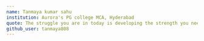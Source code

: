 ```yaml
---
name: Tanmaya kumar sahu
institution: Aurora's PG college MCA, Hyderabad
quote: The struggle you are in today is developing the strength you need for tomorrow.
github_user: tanmaya808
---
```

